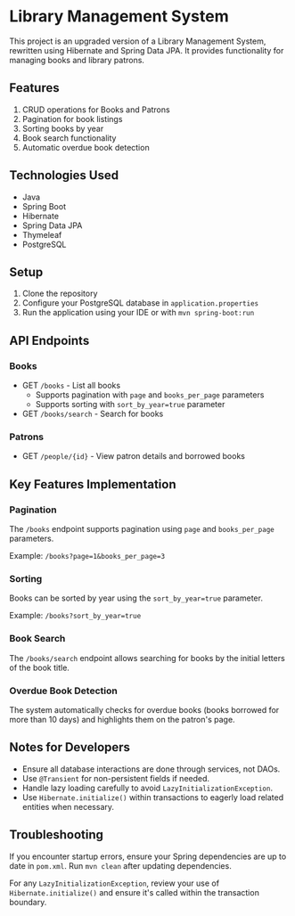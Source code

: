 # Library Management System

This project is an upgraded version of a Library Management System, rewritten using Hibernate and Spring Data JPA. It provides functionality for managing books and library patrons.

## Features

1. CRUD operations for Books and Patrons
2. Pagination for book listings
3. Sorting books by year
4. Book search functionality
5. Automatic overdue book detection

## Technologies Used

- Java
- Spring Boot
- Hibernate
- Spring Data JPA
- Thymeleaf
- PostgreSQL

## Setup

1. Clone the repository
2. Configure your PostgreSQL database in `application.properties`
3. Run the application using your IDE or with `mvn spring-boot:run`

## API Endpoints

### Books

- GET `/books` - List all books
  - Supports pagination with `page` and `books_per_page` parameters
  - Supports sorting with `sort_by_year=true` parameter
- GET `/books/search` - Search for books

### Patrons

- GET `/people/{id}` - View patron details and borrowed books

## Key Features Implementation

### Pagination

The `/books` endpoint supports pagination using `page` and `books_per_page` parameters.

Example: `/books?page=1&books_per_page=3`

### Sorting

Books can be sorted by year using the `sort_by_year=true` parameter.

Example: `/books?sort_by_year=true`

### Book Search

The `/books/search` endpoint allows searching for books by the initial letters of the book title.

### Overdue Book Detection

The system automatically checks for overdue books (books borrowed for more than 10 days) and highlights them on the patron's page.

## Notes for Developers

- Ensure all database interactions are done through services, not DAOs.
- Use `@Transient` for non-persistent fields if needed.
- Handle lazy loading carefully to avoid `LazyInitializationException`.
- Use `Hibernate.initialize()` within transactions to eagerly load related entities when necessary.

## Troubleshooting

If you encounter startup errors, ensure your Spring dependencies are up to date in `pom.xml`. Run `mvn clean` after updating dependencies.

For any `LazyInitializationException`, review your use of `Hibernate.initialize()` and ensure it's called within the transaction boundary.
